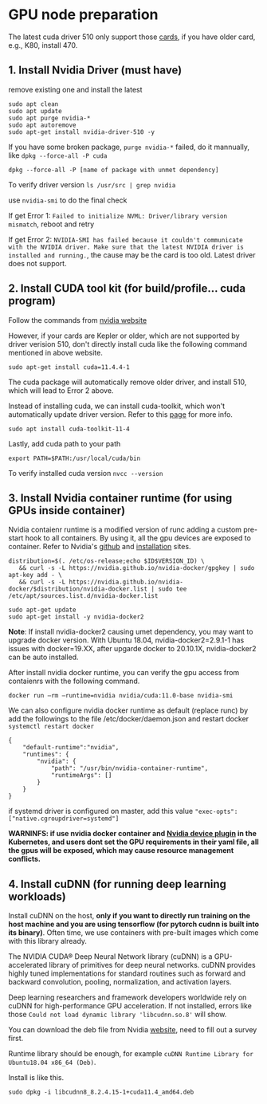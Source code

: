 # GPU node preparation

The latest cuda driver 510 only support those [cards](https://docs.nvidia.com/datacenter/tesla/tesla-release-notes-510-47-03/index.html), if you have older card, e.g., K80, install 470.

## 1. Install Nvidia Driver (must have)
remove existing one and install the latest
```
sudo apt clean
sudo apt update
sudo apt purge nvidia-* 
sudo apt autoremove
sudo apt-get install nvidia-driver-510 -y
```

If you have some broken package, ```purge nvidia-*``` failed, do it mannually, like ```dpkg --force-all -P cuda```

```dpkg --force-all -P [name of package with unmet dependency]```

To verify driver version
```ls /usr/src | grep nvidia```

use  ```nvidia-smi``` to do the final check

If get Error 1: ```Failed to initialize NVML: Driver/library version mismatch```, reboot and retry

If get Error 2: ```NVIDIA-SMI has failed because it couldn't communicate with the NVIDIA driver. Make sure that the latest NVIDIA driver is installed and running.```, the cause may be the card is too old. Latest driver does not support.

## 2. Install CUDA tool kit (for build/profile... cuda program)
Follow the commands from [nvidia website](https://developer.nvidia.com/cuda-downloads)

However, if your cards are Kepler or older, which are not supported by driver verision 510, don't directly install cuda like the following command mentioned in above website.

```sudo apt-get install cuda=11.4.4-1```

The cuda package will automatically remove older driver, and install 510, which will lead to Error 2 above. 

Instead of installing cuda, we can install cuda-toolkit, which won't automatically update driver version. Refer to this [page](https://forums.developer.nvidia.com/t/cuda-11-4-installer-wants-to-install-nvidia-driver-version-incompatible-with-tesla-k40m/192879) for more info. 

```sudo apt install cuda-toolkit-11-4```

Lastly, add cuda path to your path

```export PATH=$PATH:/usr/local/cuda/bin```

To verify installed cuda version
```nvcc --version```

## 3. Install Nvidia container runtime (for using GPUs inside container)
Nvidia contaienr runtime is a modified version of runc adding a custom pre-start hook to all containers. By using it, all the gpu devices are exposed to container.
Refer to Nvidia's [github](https://github.com/NVIDIA/nvidia-container-runtime) and [installation](https://docs.nvidia.com/datacenter/cloud-native/container-toolkit/install-guide.html#docker) sites.
```
distribution=$(. /etc/os-release;echo $ID$VERSION_ID) \
   && curl -s -L https://nvidia.github.io/nvidia-docker/gpgkey | sudo apt-key add - \
   && curl -s -L https://nvidia.github.io/nvidia-docker/$distribution/nvidia-docker.list | sudo tee /etc/apt/sources.list.d/nvidia-docker.list
```
```
sudo apt-get update
sudo apt-get install -y nvidia-docker2
```
**Note**: If install nvidia-docker2 causing umet dependency, you may want to upgrade docker version.
With Ubuntu 18.04, nvidia-docker2=2.9.1-1 has issues with docker=19.XX, after upgarde docker to 20.10.1X, nvidia-docker2 can be auto installed.

After install nvidia docker runtime, you can verify the gpu access from contaienrs with the following command. 

```docker run –rm –runtime=nvidia nvidia/cuda:11.0-base nvidia-smi```

We can also configure nvidia docker runtime as default (replace runc) by add the followings to the file /etc/docker/daemon.json and restart docker ```systemctl restart docker```
```
{
    "default-runtime":"nvidia",
    "runtimes": {
        "nvidia": {
            "path": "/usr/bin/nvidia-container-runtime",
            "runtimeArgs": []
        }
    }
}
```
if systemd driver is configured on master, add this value ```"exec-opts": ["native.cgroupdriver=systemd"]```

**WARNINFS: if use nvidia docker container and [Nvidia device plugin](https://github.com/NVIDIA/k8s-device-plugin#running-gpu-jobs) in the Kubernetes, and users dont set the GPU requirements in their yaml file, all the gpus will be exposed, which may cause resource management conflicts.**

## 4. Install cuDNN (for running deep learning workloads)
Install cuDNN on the host, **only if you want to directly run training on the host machine and you are using tensorflow (for pytorch cudnn is built into its binary)**. Often time, we use containers with pre-built images which come with this library already.

The NVIDIA CUDA® Deep Neural Network library (cuDNN) is a GPU-accelerated library of primitives for deep neural networks. cuDNN provides highly tuned implementations for standard routines such as forward and backward convolution, pooling, normalization, and activation layers.

Deep learning researchers and framework developers worldwide rely on cuDNN for high-performance GPU acceleration. If not installed, errors like those ```Could not load dynamic library 'libcudnn.so.8'``` will show.

You can download the deb file from Nvidia [website](https://developer.nvidia.com/rdp/form/cudnn-download-survey), need to fill out a survey first.

Runtime library should be enough, for example 
```cuDNN Runtime Library for Ubuntu18.04 x86_64 (Deb)```.

Install is like this.

```sudo dpkg -i libcudnn8_8.2.4.15-1+cuda11.4_amd64.deb```
